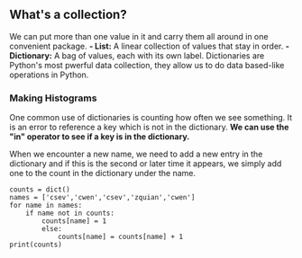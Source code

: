 ## What's a collection?
We can put more than one value in it and carry them all around in one convenient package.
    **- List:** A linear collection of values that stay in order.
    **- Dictionary:** A bag of values, each with its own label. Dictionaries are Python's most pwerful data collection, they allow us to do data based-like operations in Python.

### Making Histograms
One common use of dictionaries is counting how often we see something. It is an error to reference a key which is not in the dictionary.
**We can use the "in" operator to see if a key is in the dictionary.**

When we encounter a new name, we need to add a new entry in the dictionary and if this is the second or later time it appears, we simply add one to the count in the dictionary under the name.
```
counts = dict()
names = ['csev','cwen','csev','zquian','cwen']
for name in names:
    if name not in counts:
        counts[name] = 1
        else:
            counts[name] = counts[name] + 1
print(counts)
```